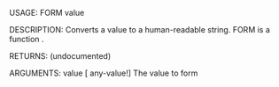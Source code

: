 USAGE:
     FORM value 

DESCRIPTION:
     Converts a value to a human-readable string.
     FORM is a function .

RETURNS:
    (undocumented)

ARGUMENTS:
    value [<opt> any-value!]
        The value to form
